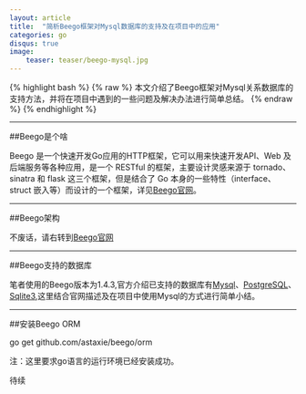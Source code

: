 ```yaml
---
layout: article
title:  "简析Beego框架对Mysql数据库的支持及在项目中的应用"
categories: go
disqus: true
image:
    teaser: teaser/beego-mysql.jpg
---
```


{% highlight bash %}
{% raw %}
本文介绍了Beego框架对Mysql关系数据库的支持方法，并将在项目中遇到的一些问题及解决办法进行简单总结。
{% endraw %}
{% endhighlight %} 

---


##Beego是个啥

Beego 是一个快速开发Go应用的HTTP框架，它可以用来快速开发API、Web 及后端服务等各种应用，是一个 RESTful 的框架，主要设计灵感来源于 tornado、sinatra 和 flask 这三个框架，但是结合了 Go 本身的一些特性（interface、struct 嵌入等）而设计的一个框架，详见[Beego官网](http://beego.me/docs/intro/)。

---

##Beego架构

不废话，请右转到[Beego官网](http://beego.me/docs/intro/)

---

##Beego支持的数据库

笔者使用的Beego版本为1.4.3,官方介绍已支持的数据库有[Mysql](https://github.com/go-sql-driver/mysql)、[PostgreSQL](https://github.com/lib/pq)、[Sqlite3](https://github.com/mattn/go-sqlite3),这里结合官网描述及在项目中使用Mysql的方式进行简单小结。

---

##安装Beego ORM

go get github.com/astaxie/beego/orm

注：这里要求go语言的运行环境已经安装成功。

待续





























